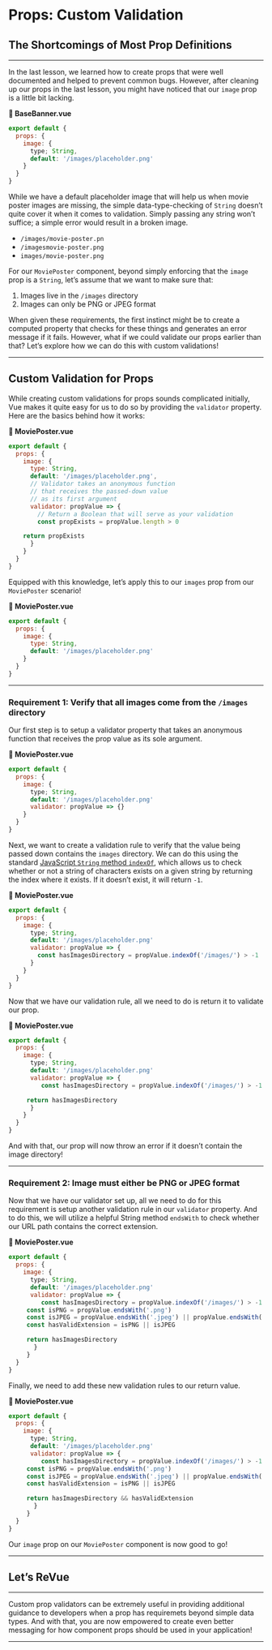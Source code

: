 # Props: Custom Validation

## The Shortcomings of Most Prop Definitions

------

In the last lesson, we learned how to create props that were well  documented and helped to prevent common bugs. However, after cleaning up our props in the last lesson, you might have noticed that our `image` prop is a little bit lacking.

**📄 BaseBanner.vue**

```javascript
export default {
  props: {
    image: {
      type; String,
      default: '/images/placeholder.png'	
    }
  }
}
```

While we have a default placeholder image that will help us when  movie poster images are missing, the simple data-type-checking of `String` doesn’t quite cover it when it comes to validation. Simply passing any  string won’t suffice; a simple error would result in a broken image.

- `/images/movie-poster.pn`
- `/imagesmovie-poster.png`
- `images/movie-poster.png`

For our `MoviePoster` component, beyond simply enforcing that the `image` prop is a `String`, let’s assume that we want to make sure that:

1. Images live in the `/images` directory
2. Images can only be PNG or JPEG format

When given these requirements, the first instinct might be to create a computed property that checks for these things and generates an error  message if it fails. However, what if we could validate our props  earlier than that? Let’s explore how we can do this with custom  validations!

------

## Custom Validation for Props

While creating custom validations for props sounds complicated  initially, Vue makes it quite easy for us to do so by providing the `validator` property. Here are the basics behind how it works:

**📄 MoviePoster.vue**

```javascript
export default {
  props: {
    image: {
      type: String,
      default: '/images/placeholder.png',
      // Validator takes an anonymous function 
      // that receives the passed-down value
      // as its first argument
      validator: propValue => {
        // Return a Boolean that will serve as your validation
        const propExists = propValue.length > 0

	return propExists
      }  
    }
  }
}
```

Equipped with this knowledge, let’s apply this to our `images` prop from our `MoviePoster` scenario!

**📄 MoviePoster.vue**

```javascript
export default {
  props: {
    image: {
      type: String,
      default: '/images/placeholder.png'	
    }
  }
}
```

------

### Requirement 1: Verify that all images come from the `/images` directory

Our first step is to setup a validator property that takes an  anonymous function that receives the prop value as its sole argument.

**📄 MoviePoster.vue**

```javascript
export default {
  props: {
    image: {
      type; String,
      default: '/images/placeholder.png'	
      validator: propValue => {}
    }
  }
}
```

Next, we want to create a validation rule to verify that the value being passed down contains the `images` directory. We can do this using the standard [JavaScript `String` method `indexOf`](https://developer.mozilla.org/en-US/docs/Web/JavaScript/Reference/Global_Objects/String/indexOf), which allows us to check whether or not a string of characters exists  on a given string by returning the index where it exists. If it doesn’t  exist, it will return `-1`.

**📄 MoviePoster.vue**

```javascript
export default {
  props: {
    image: {
      type; String,
      default: '/images/placeholder.png'	
      validator: propValue => {
        const hasImagesDirectory = propValue.indexOf('/images/') > -1
      }
    }
  }
}
```

Now that we have our validation rule, all we need to do is return it to validate our prop.

**📄 MoviePoster.vue**

```javascript
export default {
  props: {
    image: {
      type; String,
      default: '/images/placeholder.png'	
      validator: propValue => {
         const hasImagesDirectory = propValue.indexOf('/images/') > -1

	 return hasImagesDirectory
      }
    }
  }
}
```

And with that, our prop will now throw an error if it doesn’t contain the image directory!

------

### Requirement 2: Image must either be PNG or JPEG format

Now that we have our validator set up, all we need to do for this requirement is setup another validation rule in our `validator` property. And to do this, we will utilize a helpful String method `endsWith` to check whether our URL path contains the correct extension.

**📄 MoviePoster.vue**

```javascript
export default {
  props: {
    image: {
      type; String,
      default: '/images/placeholder.png'	
      validator: propValue => {
         const hasImagesDirectory = propValue.indexOf('/images/') > -1
	 const isPNG = propValue.endsWith('.png')
	 const isJPEG = propValue.endsWith('.jpeg') || propValue.endsWith('.jpg')
	 const hasValidExtension = isPNG || isJPEG

	 return hasImagesDirectory
       }
     }
  }
}
```

Finally, we need to add these new validation rules to our return value.

**📄 MoviePoster.vue**

```javascript
export default {
  props: {
    image: {
      type; String,
      default: '/images/placeholder.png'	
      validator: propValue => {
         const hasImagesDirectory = propValue.indexOf('/images/') > -1
	 const isPNG = propValue.endsWith('.png')
	 const isJPEG = propValue.endsWith('.jpeg') || propValue.endsWith('.jpg')
	 const hasValidExtension = isPNG || isJPEG

	 return hasImagesDirectory && hasValidExtension
       }
     }
  }
}
```

Our `image` prop on our `MoviePoster` component is now good to go!

------

## Let’s ReVue

------

Custom prop validators can be extremely useful in providing  additional guidance to developers when a prop has requiremets beyond  simple data types. And with that, you are now empowered to create even  better messaging for how component props should be used in your  application!

---

